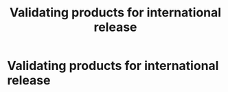 ﻿---
title: Validating products for international release
description: Testing products for global applicability is a key component of quality assurance.
---

# Validating products for international release
